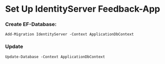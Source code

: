 # Set Up IdentityServer Feedback-App

### Create EF-Database:
`Add-Migration IdentityServer -Context ApplicationDbContext`

### Update
`Update-Database -Context ApplicationDbContext`